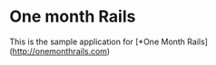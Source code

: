 # One month Rails

This is the sample application for [*One Month Rails] (http://onemonthrails.com)

